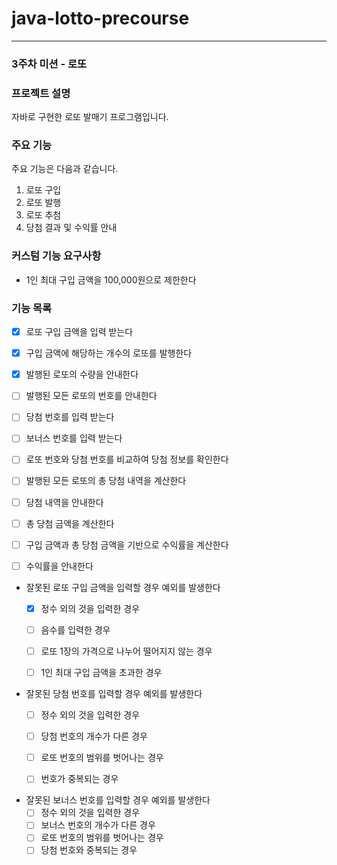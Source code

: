 # java-lotto-precourse

---

### 3주차 미션 - 로또
### 프로젝트 설명
자바로 구현한 로또 발매기 프로그램입니다. 
### 주요 기능
주요 기능은 다음과 같습니다.
1. 로또 구입
2. 로또 발행
3. 로또 추첨
4. 당첨 결과 및 수익률 안내

### 커스텀 기능 요구사항
- 1인 최대 구입 금액을 100,000원으로 제한한다

### 기능 목록
- [x] 로또 구입 금액을 입력 받는다
  

- [x] 구입 금액에 해당하는 개수의 로또를 발행한다
  

- [x] 발행된 로또의 수량을 안내한다
  

- [ ] 발행된 모든 로또의 번호를 안내한다
  

- [ ] 당첨 번호를 입력 받는다
  

- [ ] 보너스 번호를 입력 받는다
  

- [ ] 로또 번호와 당첨 번호를 비교하여 당첨 정보를 확인한다
  

- [ ] 발행된 모든 로또의 총 당첨 내역을 계산한다
  

- [ ] 당첨 내역을 안내한다
  

- [ ] 총 당첨 금액을 계산한다
  

- [ ] 구입 금액과 총 당첨 금액을 기반으로 수익률을 계산한다
  

- [ ] 수익률을 안내한다
  

- 잘못된 로또 구입 금액을 입력할 경우 예외를 발생한다
  - [x] 정수 외의 것을 입력한 경우
  - [ ] 음수를 입력한 경우
  - [ ] 로또 1장의 가격으로 나누어 떨어지지 않는 경우
  - [ ] 1인 최대 구입 금액을 초과한 경우


- 잘못된 당첨 번호를 입력할 경우 예외를 발생한다
  - [ ] 정수 외의 것을 입력한 경우
  - [ ] 당첨 번호의 개수가 다른 경우
  - [ ] 로또 번호의 범위를 벗어나는 경우
  - [ ] 번호가 중복되는 경우


- 잘못된 보너스 번호를 입력할 경우 예외를 발생한다
  - [ ] 정수 외의 것을 입력한 경우
  - [ ] 보너스 번호의 개수가 다른 경우
  - [ ] 로또 번호의 범위를 벗어나는 경우
  - [ ] 당첨 번호와 중복되는 경우